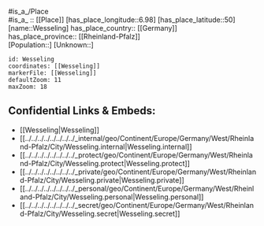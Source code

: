﻿---
location: [50,6.98] 
mapzoom: [7,12] 
mapmarker: city 
type: City
tags:
- geo/City


SpocWebEntityId: 35566
isDeleted: false
confidential: public

---
#is_a_/Place  
#is_a_ :: [[Place]] 
[has_place_longitude::6.98] 
[has_place_latitude::50] 
[name::Wesseling] 
has_place_country:: [[Germany]]  
has_place_province:: [[Rheinland-Pfalz]]  
[Population::] 
[Unknown::] 


```leaflet
id: Wesseling
coordinates: [[Wesseling]] 
markerFile: [[Wesseling]] 
defaultZoom: 11 
maxZoom: 18
```


## Confidential Links & Embeds: 
- [[Wesseling|Wesseling]]  
- [[../../../../../../../../_internal/geo/Continent/Europe/Germany/West/Rheinland-Pfalz/City/Wesseling.internal|Wesseling.internal]] 
- [[../../../../../../../../_protect/geo/Continent/Europe/Germany/West/Rheinland-Pfalz/City/Wesseling.protect|Wesseling.protect]] 
- [[../../../../../../../../_private/geo/Continent/Europe/Germany/West/Rheinland-Pfalz/City/Wesseling.private|Wesseling.private]] 
- [[../../../../../../../../_personal/geo/Continent/Europe/Germany/West/Rheinland-Pfalz/City/Wesseling.personal|Wesseling.personal]] 
- [[../../../../../../../../_secret/geo/Continent/Europe/Germany/West/Rheinland-Pfalz/City/Wesseling.secret|Wesseling.secret]] 
